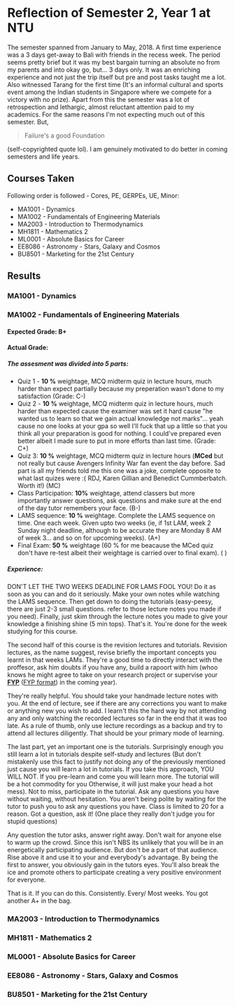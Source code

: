 # Reflection of Semester 2, Year 1 at NTU

The semester spanned from January to May, 2018. A first time experience was a 3 days get-away to Bali with friends in the recess week. The period seems pretty brief but it was my best bargain turning an absolute no from my parents and into okay go, but... 3 days only. It was an enriching experience and not just the trip itself but pre and post tasks taught me a lot. Also witnessed Tarang for the first time (It's an informal cultural and sports event among the Indian students in Singapore where we compete for a victory with no prize). Apart from this the semester was a lot of retrospection and lethargic, almost reluctant attention paid to my academics. For the same reasons I'm not expecting much out of this semester. But, 
> Failure's a good Foundation 

(self-copyrighted quote lol). I am genuinely motivated to do better in coming semesters and life years.

## Courses Taken

Following order is followed - Cores, PE, GERPEs, UE, Minor:

- MA1001 - Dynamics
- MA1002 - Fundamentals of Engineering Materials
- MA2003 - Introduction to Thermodynamics
- MH1811 - Mathematics 2
- ML0001 - Absolute Basics for Career
- EE8086 - Astronomy - Stars, Galaxy and Cosmos
- BU8501 - Marketing for the 21st Century

## Results

### MA1001 - Dynamics



### MA1002 - Fundamentals of Engineering Materials

#### Expected Grade: B+
#### Actual Grade:

##### The assesment was divided into 5 parts:

- Quiz 1 - **10 %** weightage, MCQ midterm quiz in lecture hours, much harder than expect partially because my preperation wasn't done to my satisfaction (Grade: C-)
- Quiz 2 - **10 %** weightage, MCQ midterm quiz in lecture hours, much harder than expected cause the examiner was set it hard cause "he wanted us to learn so that we gain actual knowledge not marks"... yeah cause no one looks at your gpa so well I'll fuck that up a little so that you think all your preparation is good for nothing. I could've prepared even better albeit I made sure to put in more efforts than last time. (Grade: C+)
- Quiz 3: **10 %** weightage, MCQ midterm quiz in lecture hours (**MCed** but not really but cause Avengers Infinity War fan event the day before. Sad part is all my friends told me this one was a joke, complete opposite to what last quizes were :( RDJ, Karen Gillian and Benedict Cummberbatch. Worth it!) (MC)
- Class Participation: **10%** weightage, attend classers but more importantly answer questions, ask questions and make sure at the end of the day tutor remembers your face. (B-)
- LAMS sequence: **10 %** weightage. Complete the LAMS sequence on time. One each week. Given upto two weeks (ie, if 1st LAM, week 2 Sunday night deadline, although to be accurate they are Monday 8 AM of week 3... and so on for upcoming weeks). (A+)
- Final Exam: **50 %** weightage (60 % for me beacause the MCed quiz don't have re-test albeit their weightage is carried over to final exam). ( )

##### **Experience:** 

DON'T LET THE TWO WEEKS DEADLINE FOR LAMS FOOL YOU! Do it as soon as you can and do it seriously. Make your own notes while watching the LAMS sequence. Then get down to doing the tutorials (easy-peesy, there are just 2-3 small questions. refer to those lecture notes you made if you need). Finally, just skim through the lecture notes you made to give your knowledge a finishing shine (5 min tops). That's it. You're done for the week studying for this course.

The second half of this course is the revision lectures and tutorials. Revision lectures, as the name suggest, revise briefly the important concepts you learnt in that weeks LAMs. They're a good time to directly interact with the proffesor, ask him doubts if you have any, build a rapoort with him (whoo knows he might agree to take on your research project or supervise your [**FYP**](http://www.ntu.edu.sg/home/mklho/FYP_COMMENCING_SEM_1.pdf) ([FYP format](http://www.mae.ntu.edu.sg/Programmes/CurrentStudents/Graduate(Coursework)/MScProgrammes/IndependentStudy/Pages/ReportWritingGuidelines.aspx)) in the coming year).

They're really helpful. You should take your handmade lecture notes with you. At the end of lecture, see if there are any corrections you want to make or anything new you wish to add. I learn't this the hard way by not attending any and only watching the recorded lectures so far in the end that it was too late. As a rule of thumb, only use lecture recordings as a backup and try to attend all lectures diligently. That should be your primary mode of learning. 

The last part, yet an important one is the tutorials. Surprisingly enough you still learn a lot in tutorials despite self-study and lectures (But don't mistakenly use this fact to justify not doing any of the previously mentioned just cause you will learn a lot in tutorials. If you take this approach, YOU WILL NOT. If you pre-learn and come you will learn more. The tutorial will be a hot commodity for you Otherwise, it will  just make your head a hot mess). Not to miss, participate in the tutorial. Ask any questions you have without waiting, without hesitation. You aren't being polite by waiting for the tutor to push you to ask any questions you have. Class is limited to 20 for a reason. Got a question, ask it! (One place they really don't judge you for stupid questions)

Any question the tutor asks, answer right away. Don't wait for anyone else to warm up the crowd. Since this isn't NBS its unlikely that you will be in an energetically participating audience. But don't be a part of that audience. Rise above it and use it to your and everybody's advantage. By being the first to answer, you obviously gain in the tutors eyes. You'll also break the ice and promote others to participate creating a very positive environment for everyone.

That is it. If you can do this. Consistently. Every/ Most weeks. You got another A+ in the bag.

### MA2003 - Introduction to Thermodynamics



### MH1811 - Mathematics 2



### ML0001 - Absolute Basics for Career



### EE8086 - Astronomy - Stars, Galaxy and Cosmos



### BU8501 - Marketing for the 21st Century

